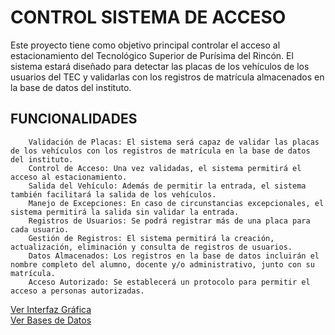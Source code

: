 <!DOCTYPE html>
<html lang="es">
<head>
<meta charset="UTF-8">
<meta name="viewport" content="width=device-width, initial-scale=1.0">

</head>
<body>

<div class="container">
    <h1>CONTROL SISTEMA DE ACCESO</h1>
    <p>Este proyecto tiene como objetivo principal controlar el acceso al estacionamiento del Tecnológico Superior de Purísima del Rincón. El sistema estará diseñado para detectar las placas de los vehículos de los usuarios del TEC y validarlas con los registros de matrícula almacenados en la base de datos del instituto.</p>
    <h2>FUNCIONALIDADES</h2>

   
   
        Validación de Placas: El sistema será capaz de validar las placas de los vehículos con los registros de matrícula en la base de datos del instituto.
        Control de Acceso: Una vez validadas, el sistema permitirá el acceso al estacionamiento.
        Salida del Vehículo: Además de permitir la entrada, el sistema también facilitará la salida de los vehículos.
        Manejo de Excepciones: En caso de circunstancias excepcionales, el sistema permitirá la salida sin validar la entrada.
        Registros de Usuarios: Se podrá registrar más de una placa para cada usuario.
        Gestión de Registros: El sistema permitirá la creación, actualización, eliminación y consulta de registros de usuarios.
        Datos Almacenados: Los registros en la base de datos incluirán el nombre completo del alumno, docente y/o administrativo, junto con su matrícula.
        Acceso Autorizado: Se establecerá un protocolo para permitir el acceso a personas autorizadas.
    

    
</div>

<a href="/Interfaz Grafica/">Ver Interfaz Gráfica</a><br>
<a href="/Proyecto-Sistema-de-control-para-acceso-a-un-estacionamiento-CSA/Bases%20de%20Datos/">Ver Bases de Datos</a>
</body>
</html>



